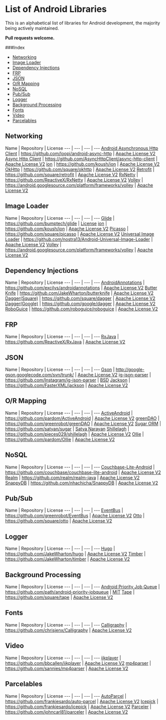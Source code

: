 List of Android Libraries
======================
This is an alphabetical list of libraries for Android development, the majority being actively maintained.

**Pull requests welcome.**

###Index
* [Networking](#networking)
* [Image Loader](#image-loader)
* [Dependency Injections](#dependency-injections)
* [FRP](#frp)
* [JSON](#json)
* [O/R Mapping](#or-mapping)
* [NoSQL](#nosql)
* [Pub/Sub](#pubsub)
* [Logger](#logger)
* [Background Processing](#background-processing)
* [Fonts](#fonts)
* [Video](#video)
* [Parcelables](#parcelables)


## Networking
Name | Repository | License
--- | --- | --- | ---
[Android Asynchronous Http Client](http://loopj.com/android-async-http) | https://github.com/loopj/android-async-http | [Apache License V2](https://www.apache.org/licenses/LICENSE-2.0)
[Async Http Client](https://github.com/AsyncHttpClient/async-http-client) | https://github.com/AsyncHttpClient/async-http-client | [Apache License V2](https://www.apache.org/licenses/LICENSE-2.0)
[ion](https://github.com/koush/ion) | https://github.com/koush/ion | [Apache License V2](https://www.apache.org/licenses/LICENSE-2.0)
[OkHttp](http://square.github.io/okhttp/) | https://github.com/square/okhttp | [Apache License V2](https://www.apache.org/licenses/LICENSE-2.0)
[Retrofit](http://square.github.io/retrofit/) | https://github.com/square/retrofit | [Apache License V2](https://www.apache.org/licenses/LICENSE-2.0)
[RxNetty](https://github.com/ReactiveX/RxNetty) | https://github.com/ReactiveX/RxNetty | [Apache License V2](https://www.apache.org/licenses/LICENSE-2.0)
[Volley](https://android.googlesource.com/platform/frameworks/volley) | https://android.googlesource.com/platform/frameworks/volley | [Apache License V2](https://www.apache.org/licenses/LICENSE-2.0)

## Image Loader
Name | Repository | License
--- | --- | --- | ---
[Glide](https://github.com/bumptech/glide) | https://github.com/bumptech/glide | [ License](https://github.com/bumptech/glide/blob/master/LICENSE)
[ion](https://github.com/koush/ion) | https://github.com/koush/ion | [Apache License V2](https://www.apache.org/licenses/LICENSE-2.0)
[Picasso](http://square.github.io/picasso) | https://github.com/square/picasso | [Apache License V2](https://www.apache.org/licenses/LICENSE-2.0)
[Universal Image Loader](https://github.com/nostra13/Android-Universal-Image-Loader) | https://github.com/nostra13/Android-Universal-Image-Loader | [Apache License V2](https://www.apache.org/licenses/LICENSE-2.0)
[Volley](https://android.googlesource.com/platform/frameworks/volley) | https://android.googlesource.com/platform/frameworks/volley | [Apache License V2](https://www.apache.org/licenses/LICENSE-2.0)

## Dependency Injections
Name | Repository | License
--- | --- | --- | ---
[AndroidAnnotations](http://androidannotations.org/) | https://github.com/excilys/androidannotations | [Apache License V2](https://www.apache.org/licenses/LICENSE-2.0)
[Butter Knife](http://jakewharton.github.io/butterknife/) | https://github.com/JakeWharton/butterknife | [Apache License V2](https://www.apache.org/licenses/LICENSE-2.0)
[Dagger(Square)](http://square.github.io/dagger/) | https://github.com/square/dagger | [Apache License V2](https://www.apache.org/licenses/LICENSE-2.0)
[Dagger(Google)](https://github.com/google/dagger) | https://github.com/google/dagger | [Apache License V2](https://www.apache.org/licenses/LICENSE-2.0)
[RoboGuice](https://github.com/roboguice/roboguice) | https://github.com/roboguice/roboguice | [Apache License V2](https://www.apache.org/licenses/LICENSE-2.0)

## FRP
Name | Repository | License
--- | --- | --- | ---
[RxJava](https://github.com/ReactiveX/RxJava) | https://github.com/ReactiveX/RxJava | [Apache License V2](https://www.apache.org/licenses/LICENSE-2.0)

## JSON 
Name | Repository | License
--- | --- | --- | ---
[Gson](https://code.google.com/p/google-gson/) | http://google-gson.googlecode.com/svn/trunk/ | [Apache License V2](https://www.apache.org/licenses/LICENSE-2.0)
[ig-json-parser](https://github.com/Instagram/ig-json-parser) | https://github.com/Instagram/ig-json-parser | [BSD](https://en.wikipedia.org/wiki/BSD_licenses)
[Jackson](http://jackson.codehaus.org/) | https://github.com/FasterXML/jackson | [Apache License V2](https://www.apache.org/licenses/LICENSE-2.0)

## O/R Mapping 
Name | Repository | License
--- | --- | --- | ---
[ActiveAndroid](http://www.activeandroid.com/) | https://github.com/pardom/ActiveAndroid | [Apache License V2](https://www.apache.org/licenses/LICENSE-2.0)
[greenDAO](http://greendao-orm.com/) | https://github.com/greenrobot/greenDAO | [Apache License V2](https://www.apache.org/licenses/LICENSE-2.0)
[Sugar ORM](http://satyan.github.io/sugar/) | https://github.com/satyan/sugar | [Satya Narayan](https://github.com/satyan/sugar/blob/master/LICENSE)
[Shillelagh](https://github.com/pieces029/shillelagh) | https://github.com/pieces029/shillelagh | [Apache License V2](https://www.apache.org/licenses/LICENSE-2.0)
[Ollie](https://github.com/pardom/Ollie) | https://github.com/pardom/Ollie | [Apache License V2](https://www.apache.org/licenses/LICENSE-2.0)

## NoSQL
Name | Repository | License
--- | --- | --- | ---
[Couchbase-Lite-Android](http://developer.couchbase.com/mobile/) | https://github.com/couchbase/couchbase-lite-android | [Apache License V2](https://www.apache.org/licenses/LICENSE-2.0)
[Realm](http://realm.io/) | https://github.com/realm/realm-java | [Apache License V2](https://www.apache.org/licenses/LICENSE-2.0)
[SnappyDB](http://www.snappydb.com/) | https://github.com/nhachicha/SnappyDB | [Apache License V2](https://www.apache.org/licenses/LICENSE-2.0)

## Pub/Sub
Name | Repository | License
--- | --- | --- | ---
[EventBus](https://github.com/greenrobot/EventBus) | https://github.com/greenrobot/EventBus | [Apache License V2](https://www.apache.org/licenses/LICENSE-2.0)
[Otto](http://square.github.io/otto/) | https://github.com/square/otto | [Apache License V2](https://www.apache.org/licenses/LICENSE-2.0)

## Logger
Name | Repository | License
--- | --- | --- | ---
[Hugo](https://github.com/JakeWharton/hugo) | https://github.com/JakeWharton/hugo | [Apache License V2](https://www.apache.org/licenses/LICENSE-2.0)
[Timber](https://github.com/JakeWharton/timber) | https://github.com/JakeWharton/timber | [Apache License V2](https://www.apache.org/licenses/LICENSE-2.0)

## Background Processing
Name | Repository | License
--- | --- | --- | ---
[Android Priority Job Queue](https://github.com/path/android-priority-jobqueue) | https://github.com/path/android-priority-jobqueue | [MIT](http://opensource.org/licenses/MIT)
[Tape](http://square.github.io/tape/) | https://github.com/square/tape | [Apache License V2](https://www.apache.org/licenses/LICENSE-2.0)

## Fonts
Name | Repository | License
--- | --- | --- | ---
[Calligraphy](https://github.com/chrisjenx/Calligraphy) | https://github.com/chrisjenx/Calligraphy | [Apache License V2](https://www.apache.org/licenses/LICENSE-2.0)
 
## Video
Name | Repository | License
--- | --- | --- | ---
[ijkplayer](https://github.com/bbcallen/ijkplayer) | https://github.com/bbcallen/ijkplayer | [Apache License V2](https://www.apache.org/licenses/LICENSE-2.0)
[mp4parser](https://code.google.com/p/mp4parser/) | https://github.com/sannies/mp4parser | [Apache License V2](https://www.apache.org/licenses/LICENSE-2.0)

## Parcelables
Name | Repository | License
--- | --- | --- | ---
[AutoParcel](https://github.com/frankiesardo/auto-parcel) | https://github.com/frankiesardo/auto-parcel | [Apache License V2](https://www.apache.org/licenses/LICENSE-2.0)
[Icepick](https://github.com/frankiesardo/icepick) | https://github.com/frankiesardo/icepick | [Apache License V2](https://www.apache.org/licenses/LICENSE-2.0)
[Parceler](https://github.com/johncarl81/parceler) | https://github.com/johncarl81/parceler | [Apache License V2](https://www.apache.org/licenses/LICENSE-2.0)




